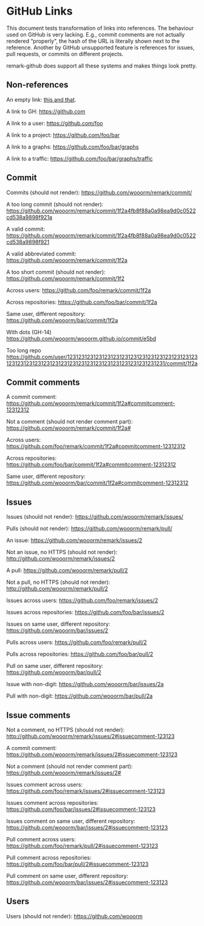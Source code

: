 # GitHub Links

This document tests transformation of links into references.
The behaviour used on GitHub is very lacking. E.g., commit comments
are not actually rendered “properly”, the hash of the URL is literally
shown next to the reference. Another by GitHub unsupported feature is
references for issues, pull requests, or commits on different projects.

remark-github does support all these systems and makes things look
pretty.

## Non-references

An empty link: [this and that]().

A link to GH:
<https://github.com>

A link to a user:
<https://github.com/foo>

A link to a project:
<https://github.com/foo/bar>

A link to a graphs:
<https://github.com/foo/bar/graphs>

A link to a traffic:
<https://github.com/foo/bar/graphs/traffic>

## Commit

Commits (should not render):
<https://github.com/wooorm/remark/commit/>

A too long commit (should not render):
<https://github.com/wooorm/remark/commit/1f2a4fb8f88a0a98ea9d0c0522cd538a9898f921a>

A valid commit:
<https://github.com/wooorm/remark/commit/1f2a4fb8f88a0a98ea9d0c0522cd538a9898f921>

A valid abbreviated commit:
<https://github.com/wooorm/remark/commit/1f2a>

A too short commit (should not render):
<https://github.com/wooorm/remark/commit/1f2>

Across users:
<https://github.com/foo/remark/commit/1f2a>

Across repositories:
<https://github.com/foo/bar/commit/1f2a>

Same user, different repository:
<https://github.com/wooorm/bar/commit/1f2a>

With dots (GH-14)
<https://github.com/wooorm/wooorm.github.io/commit/e5bd>

Too long repo
<https://github.com/user/1231231231231231231231231231231231231231231231231231231231231231231231231231231231231231231231231231/commit/1f2a>

## Commit comments

A commit comment:
<https://github.com/wooorm/remark/commit/1f2a#commitcomment-12312312>

Not a comment (should not render comment part):
<https://github.com/wooorm/remark/commit/1f2a#>

Across users:
<https://github.com/foo/remark/commit/1f2a#commitcomment-12312312>

Across repositories:
<https://github.com/foo/bar/commit/1f2a#commitcomment-12312312>

Same user, different repository:
<https://github.com/wooorm/bar/commit/1f2a#commitcomment-12312312>

## Issues

Issues (should not render):
<https://github.com/wooorm/remark/issues/>

Pulls (should not render):
<https://github.com/wooorm/remark/pull/>

An issue:
<https://github.com/wooorm/remark/issues/2>

Not an issue, no HTTPS (should not render):
<http://github.com/wooorm/remark/issues/2>

A pull:
<https://github.com/wooorm/remark/pull/2>

Not a pull, no HTTPS (should not render):
<http://github.com/wooorm/remark/pull/2>

Issues across users:
<https://github.com/foo/remark/issues/2>

Issues across repositories:
<https://github.com/foo/bar/issues/2>

Issues on same user, different repository:
<https://github.com/wooorm/bar/issues/2>

Pulls across users:
<https://github.com/foo/remark/pull/2>

Pulls across repositories:
<https://github.com/foo/bar/pull/2>

Pull on same user, different repository:
<https://github.com/wooorm/bar/pull/2>

Issue with non-digit:
<https://github.com/wooorm/bar/issues/2a>

Pull with non-digit:
<https://github.com/wooorm/bar/pull/2a>

## Issue comments

Not a comment, no HTTPS (should not render):
<http://github.com/wooorm/remark/issues/2#issuecomment-123123>

A commit comment:
<https://github.com/wooorm/remark/issues/2#issuecomment-123123>

Not a comment (should not render comment part):
<https://github.com/wooorm/remark/issues/2#>

Issues comment across users:
<https://github.com/foo/remark/issues/2#issuecomment-123123>

Issues comment across repositories:
<https://github.com/foo/bar/issues/2#issuecomment-123123>

Issues comment on same user, different repository:
<https://github.com/wooorm/bar/issues/2#issuecomment-123123>

Pull comment across users:
<https://github.com/foo/remark/pull/2#issuecomment-123123>

Pull comment across repositories:
<https://github.com/foo/bar/pull/2#issuecomment-123123>

Pull comment on same user, different repository:
<https://github.com/wooorm/bar/issues/2#issuecomment-123123>

## Users

Users (should not render):
<https://github.com/wooorm>
